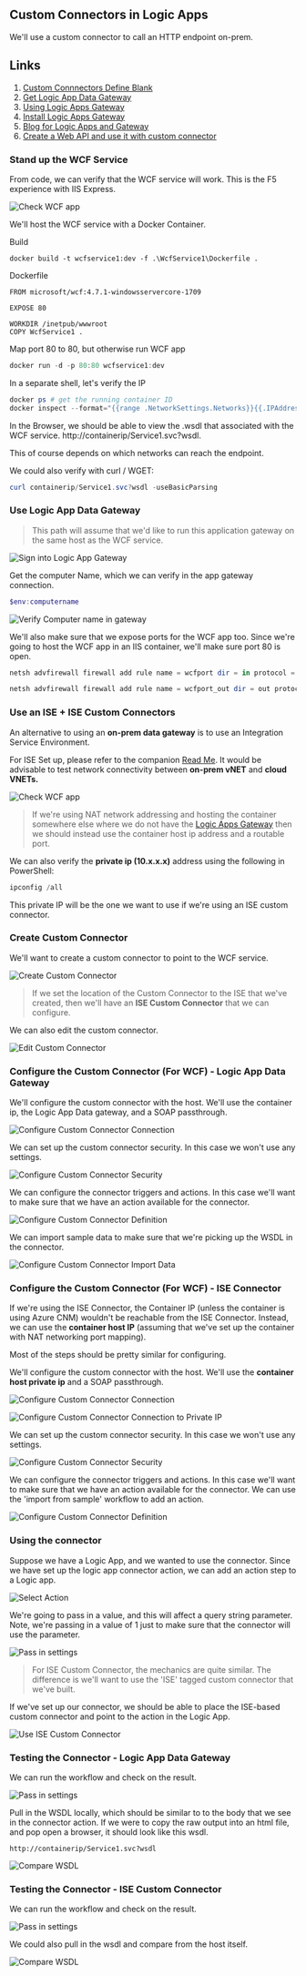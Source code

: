 ## Custom Connectors in Logic Apps

We'll use a custom connector to call an HTTP endpoint on-prem.

## Links

1. [Custom Connnectors Define Blank](https://docs.microsoft.com/en-us/connectors/custom-connectors/define-blank)
1. [Get Logic App Data Gateway](https://www.microsoft.com/en-us/download/confirmation.aspx?id=53127)
1. [Using Logic Apps Gateway](https://docs.microsoft.com/en-us/azure/logic-apps/logic-apps-gateway-connection)
1. [Install Logic Apps Gateway](https://docs.microsoft.com/en-us/azure/logic-apps/logic-apps-gateway-install)
1. [Blog for Logic Apps and Gateway](https://blogs.biztalk360.com/access-on-premise-sql-server-data-from-azure-logic-apps-via-on-premises-data-gateway/)
1. [Create a Web API and use it with custom connector](https://flow.microsoft.com/en-us/blog/on-premise-apis/)

### Stand up the WCF Service

From code, we can verify that the WCF service will work.  This is the F5 experience with IIS Express.

![Check WCF app](../Media/Scenario-On-Prem-HTTP-Custom-Connector/verify-wcf-client.png)


We'll host the WCF service with a Docker Container.

Build
```
docker build -t wcfservice1:dev -f .\WcfService1\Dockerfile .
```

Dockerfile
```
FROM microsoft/wcf:4.7.1-windowsservercore-1709

EXPOSE 80

WORKDIR /inetpub/wwwroot
COPY WcfService1 .
```

Map port 80 to 80, but otherwise run WCF app
```powershell
docker run -d -p 80:80 wcfservice1:dev
```

In a separate shell, let's verify the IP

```powershell
docker ps # get the running container ID
docker inspect --format="{{range .NetworkSettings.Networks}}{{.IPAddress}} {{end}}" <container id>
```

In the Browser, we should be able to view the .wsdl that associated with the WCF service.  http://containerip/Service1.svc?wsdl.

This of course depends on which networks can reach the endpoint.

We could also verify with curl / WGET:

```powershell
curl containerip/Service1.svc?wsdl -useBasicParsing
```

### Use Logic App Data Gateway

> This path will assume that we'd like to run this application gateway on the same host as the WCF service.

![Sign into Logic App Gateway](../Media/Scenario-On-Prem-HTTP-Custom-Connector/logic-gateway-signin.png)

Get the computer Name, which we can verify in the app gateway connection.

```powershell
$env:computername
```

![Verify Computer name in gateway](../Media/Scenario-On-Prem-HTTP-Custom-Connector/logic-gateway-signin-1.png)

We'll also make sure that we expose ports for the WCF app too.  Since we're going to host the WCF app in an IIS container, we'll make sure port 80 is open.

```powershell
netsh advfirewall firewall add rule name = wcfport dir = in protocol = tcp action = allow localport = 80 remoteip = localsubnet

netsh advfirewall firewall add rule name = wcfport_out dir = out protocol = tcp action = allow localport = 80 remoteip = localsubnet
```

### Use an ISE + ISE Custom Connectors

An alternative to using an **on-prem data gateway** is to use an Integration Service Environment.

For ISE Set up, please refer to the companion [Read Me](./README-ISE-Logic-Apps-Overview.md).  It would be advisable to test network connectivity between **on-prem vNET** and **cloud VNETs.**

![Check WCF app](../Media/Scenario-On-Prem-HTTP-Custom-Connector/wcf-ise-approach.png)

> If we're using NAT network addressing and hosting the container somewhere else where we do not have the [Logic Apps Gateway](https://docs.microsoft.com/en-us/azure/logic-apps/logic-apps-gateway-install) then we should instead use the container host ip address and a routable port.

We can also verify the **private ip (10.x.x.x)** address using the following in PowerShell:

```powershell
ipconfig /all
```

This private IP will be the one we want to use if we're using an ISE custom connector.

### Create Custom Connector

We'll want to create a custom connector to point to the WCF service.

![Create Custom Connector](../Media/Scenario-On-Prem-HTTP-Custom-Connector/create-custom-connector.png)

> If we set the location of the Custom Connector to the ISE that we've created, then we'll have an **ISE Custom Connector** that we can configure.

We can also edit the custom connector.

![Edit Custom Connector](../Media/Scenario-On-Prem-HTTP-Custom-Connector/create-custom-connector-1.png)

### Configure the Custom Connector (For WCF) - Logic App Data Gateway

We'll configure the custom connector with the host.  We'll use the container ip, the Logic App Data gateway, and a SOAP passthrough.

![Configure Custom Connector Connection](../Media/Scenario-On-Prem-HTTP-Custom-Connector/configure-custom-connector-soap-pass-through-wsdl-1.png)

We can set up the custom connector security.  In this case we won't use any settings.

![Configure Custom Connector Security](../Media/Scenario-On-Prem-HTTP-Custom-Connector/configure-custom-connector-soap-pass-through-wsdl-2.png)

We can configure the connector triggers and actions.  In this case we'll want to make sure that we have an action available for the connector.

![Configure Custom Connector Definition](../Media/Scenario-On-Prem-HTTP-Custom-Connector/configure-custom-connector-soap-pass-through-wsdl-3.png)

We can import sample data to make sure that we're picking up the WSDL in the connector.

![Configure Custom Connector Import Data](../Media/Scenario-On-Prem-HTTP-Custom-Connector/configure-custom-connector-soap-pass-through-wsdl-3.1.png)

### Configure the Custom Connector (For WCF) - ISE Connector

If we're using the ISE Connector, the Container IP (unless the container is using Azure CNM) wouldn't be reachable from the ISE Connector.  Instead, we can use the **container host IP** (assuming that we've set up the container with NAT networking port mapping).

Most of the steps should be pretty similar for configuring.

We'll configure the custom connector with the host.  We'll use the **container host private ip** and a SOAP passthrough.

![Configure Custom Connector Connection](../Media/Scenario-On-Prem-HTTP-Custom-Connector/configure-custom-connector-soap-pass-through-ise-1.png)


![Configure Custom Connector Connection to Private IP](../Media/Scenario-On-Prem-HTTP-Custom-Connector/configure-custom-connector-soap-pass-through-ise-2.png)

We can set up the custom connector security.  In this case we won't use any settings.

![Configure Custom Connector Security](../Media/Scenario-On-Prem-HTTP-Custom-Connector/configure-custom-connector-soap-pass-through-ise-3.png)

We can configure the connector triggers and actions.  In this case we'll want to make sure that we have an action available for the connector.  We can use the 'import from sample' workflow to add an action.

![Configure Custom Connector Definition](../Media/Scenario-On-Prem-HTTP-Custom-Connector/configure-custom-connector-soap-pass-through-ise-4.png)

### Using the connector

Suppose we have a Logic App, and we wanted to use the connector.  Since we have set up the logic app connector action, we can add an action step to a Logic app.

![Select Action](../Media/Scenario-On-Prem-HTTP-Custom-Connector/configure-custom-connector-soap-pass-through-wsdl-4.png)

We're going to pass in a value, and this will affect a query string parameter.  Note, we're passing in a value of 1 just to make sure that the connector will use the parameter.

![Pass in settings](../Media/Scenario-On-Prem-HTTP-Custom-Connector/configure-custom-connector-soap-pass-through-wsdl-5.png)

> For ISE Custom Connector, the mechanics are quite similar.  The difference is we'll want to use the 'ISE' tagged custom connector that we've built.

If we've set up our connector, we should be able to place the ISE-based custom connector and point to the action in the Logic App.

![Use ISE Custom Connector](../Media/Scenario-On-Prem-HTTP-Custom-Connector/configure-custom-connector-soap-pass-through-ise-5.png)

### Testing the Connector - Logic App Data Gateway

We can run the workflow and check on the result.

![Pass in settings](../Media/Scenario-On-Prem-HTTP-Custom-Connector/configure-custom-connector-soap-pass-through-wsdl-6.png)

Pull in the WSDL locally, which should be similar to to the body that we see in the connector action.  If we were to copy the raw output into an html file, and pop open a browser, it should look like this wsdl.

```
http://containerip/Service1.svc?wsdl
```

![Compare WSDL](../Media/Scenario-On-Prem-HTTP-Custom-Connector/browse-wsdl.png)

### Testing the Connector - ISE Custom Connector

We can run the workflow and check on the result.

![Pass in settings](../Media/Scenario-On-Prem-HTTP-Custom-Connector/configure-custom-connector-soap-pass-through-ise-6.png)

We could also pull in the wsdl and compare from the host itself.

![Compare WSDL](../Media/Scenario-On-Prem-HTTP-Custom-Connector/configure-custom-connector-soap-pass-through-ise-7.png)

